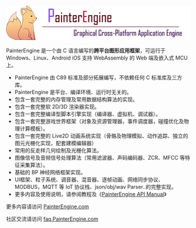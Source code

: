 ![avatar](supports/logo/logo_web.png)

PainterEngine 是一个由 C 语言编写的**跨平台图形应用框架**，可运行于 Windows、Linux、Android iOS 支持 WebAssembly 的 Web 端及嵌入式 MCU 上。

- PainterEngine 由 C89 标准及部分拓展编写，不依赖任何 C 标准库及三方库。
- PainterEngine 是平台、编译环境、运行时无关的。
- 包含一套完整的内存管理及常用数据结构算法的实现。
- 包含一套完整软 2D/3D 渲染器实现。
- 包含一套完整编译型脚本引擎实现（编译器、虚拟机、调试器）。
- 包含一套完整游戏世界框架（对象及资源管理器，事件调度器，碰撞优化及物理计算模板）。
- 包含一套完整的 Live2D 动画系统实现（骨骼及物理模拟、动作追踪、独立的图元光栅化实现，配套建模编辑器）
- 常用的反走样几何绘制及光栅化算法。
- 图像信号及音频信号处理算法（常用滤波器、声码编码器、ZCR、MFCC 等特征采集算法）。
- 基础的 BP 神经网络框架实现。
- UI框架、粒子系统、调音器、混音器、逐帧动画、网络同步协议、MODBUS，MQTT 等 IoT 协议栈、json/obj/wav Parser..的完整实现。
- 更多内容及使用说明，请参阅教程及《[PainterEngine API Manual](https://www.painterengine.com/manual.html)》


更多内容请访问 [PainterEngine.com](https://www.painterengine.com)

社区交流请访问 [faq.PainterEngine.com](https://faq.painterengine.com)
